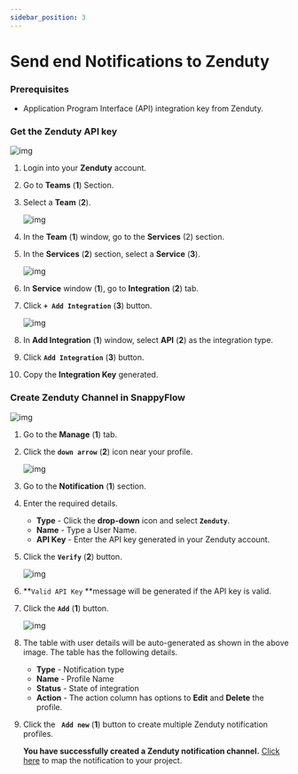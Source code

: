 ```yaml
---
sidebar_position: 3 
---
```

# Send end Notifications to Zenduty
### Prerequisites

- Application Program Interface (API) integration key from Zenduty.

### Get the Zenduty API key

![img](/img/notifications/images/Image_11.png)

1. Login into your **Zenduty** account.

2. Go to **Teams** (**1**) Section.

3. Select a **Team** (**2**).

   ![img](/img/notifications/images/Image_12.png)

4. In the **Team** (**1**) window, go to the **Services** (2) section.

5. In the **Services** (**2**) section, select a **Service** (**3**).

   ![img](/img/notifications/images/Image_13.png)

6. In **Service** window (**1**), go to **Integration** (**2**) tab.

7. Click  **`+ Add Integration`** (**3**) button.

   ![img](/img/notifications/images/Image_14.png)

8. In **Add Integration** (**1**) window, select **API** (**2**) as the integration type.

9. Click  **`Add Integration`** (**3**) button.

10. Copy the **Integration Key** generated.
### Create Zenduty Channel in SnappyFlow

![img](/img/notifications/images/Image_15.png)

1. Go to the **Manage** (**1**) tab.

2. Click the **`down arrow`**  (**2**) icon near your profile.

   ![img](/img/notifications/images/Image_16.png)

3. Go to the **Notification**  (**1**) section.

4. Enter the required details.
   - **Type** - Click the **drop-down** icon and select **`Zenduty`**.
   - **Name** - Type a User Name.
   - **API Key** - Enter the API key generated in your Zenduty account.

5. Click the **`Verify`** (**2**) button.

   ![img](/img/notifications/images/Image_17.png)

6.  **`Valid API Key` **message will be generated if the API key is valid.

7. Click the **`Add`** (**1**) button.

   ![img](/img/notifications/images/Image_18.png)

8. The table with user details will be auto-generated as shown in the above image. The table has the following details.

   - **Type** - Notification type
   - **Name** - Profile Name
   - **Status** - State of integration
   - **Action** - The action column has options to **Edit** and **Delete** the profile.

9. Click the **` Add new`**  (**1**) button to create multiple Zenduty notification profiles.

   **You have successfully created a Zenduty notification channel.** [Click here](docs/Alerts_notifications/notifications/Map_Notification_Alerts/Map_Projects_to_Channels)  to map the notification to your project.

